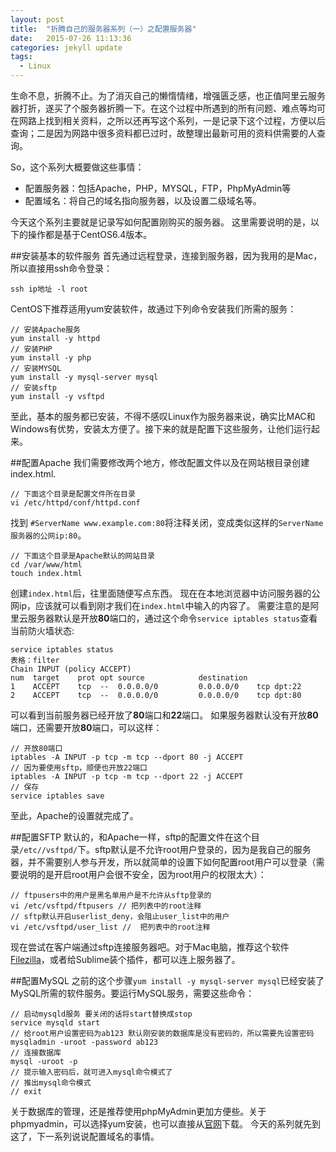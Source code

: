 ```yaml
---
layout: post
title:  "折腾自己的服务器系列（一）之配置服务器"
date:   2015-07-26 11:13:36
categories: jekyll update
tags:
  - Linux
---
```


生命不息，折腾不止。为了消灭自己的懒惰情绪，增强匮乏感，也正值阿里云服务器打折，遂买了个服务器折腾一下。在这个过程中所遇到的所有问题、难点等均可在网路上找到相关资料，之所以还再写这个系列，一是记录下这个过程，方便以后查询；二是因为网路中很多资料都已过时，故整理出最新可用的资料供需要的人查询。

So，这个系列大概要做这些事情：

- 配置服务器：包括Apache，PHP，MYSQL，FTP，PhpMyAdmin等
- 配置域名：将自己的域名指向服务器，以及设置二级域名等。

今天这个系列主要就是记录写如何配置刚购买的服务器。
这里需要说明的是，以下的操作都是基于CentOS6.4版本。

##安装基本的软件服务
首先通过远程登录，连接到服务器，因为我用的是Mac，所以直接用ssh命令登录：

	ssh ip地址 -l root 
	

CentOS下推荐适用yum安装软件，故通过下列命令安装我们所需的服务：
	
	// 安装Apache服务
	yum install -y httpd
	// 安装PHP
	yum install -y php
	// 安装MYSQL
	yum install -y mysql-server mysql
	// 安装sftp
	yum install -y vsftpd 
	
至此，基本的服务都已安装，不得不感叹Linux作为服务器来说，确实比MAC和Windows有优势，安装太方便了。接下来的就是配置下这些服务，让他们运行起来。

##配置Apache
我们需要修改两个地方，修改配置文件以及在网站根目录创建index.html.
	
	// 下面这个目录是配置文件所在目录
	vi /etc/httpd/conf/httpd.conf
找到 `#ServerName www.example.com:80`将注释关闭，变成类似这样的`ServerName 服务器的公网ip:80`。

	// 下面这个目录是Apache默认的网站目录
	cd /var/www/html
	touch index.html
	
创建`index.html`后，往里面随便写点东西。
现在在本地浏览器中访问服务器的公网ip，应该就可以看到刚才我们在`index.html`中输入的内容了。
需要注意的是阿里云服务器默认是开放**80**端口的，通过这个命令`service iptables status`查看当前防火墙状态:

	service iptables status
	表格：filter
	Chain INPUT (policy ACCEPT)
	num  target    prot opt source            destination         
	1    ACCEPT    tcp  --  0.0.0.0/0         0.0.0.0/0    tcp dpt:22 
	2    ACCEPT    tcp  --  0.0.0.0/0         0.0.0.0/0    tcp dpt:80
	
可以看到当前服务器已经开放了**80**端口和**22**端口。
如果服务器默认没有开放**80**端口，还需要开放**80**端口，可以这样：
	
	// 开放80端口 
	iptables -A INPUT -p tcp -m tcp --dport 80 -j ACCEPT
	// 因为要使用sftp，顺便也开放22端口
	iptables -A INPUT -p tcp -m tcp --dport 22 -j ACCEPT
	// 保存
	service iptables save

至此，Apache的设置就完成了。

##配置SFTP
默认的，和Apache一样，sftp的配置文件在这个目录`/etc//vsftpd/`下。sftp默认是不允许root用户登录的，因为是我自己的服务器，并不需要别人参与开发，所以就简单的设置下如何配置root用户可以登录（需要说明的是开启root用户会很不安全，因为root用户的权限太大）：

	// ftpusers中的用户是黑名单用户是不允许从sftp登录的 
	vi /etc/vsftpd/ftpusers // 把列表中的root注释
	// sftp默认开启userlist_deny，会阻止user_list中的用户
	vi /etc/vsftpd/user_list //  把列表中的root注释
	 
	
现在尝试在客户端通过sftp连接服务器吧。对于Mac电脑，推荐这个软件[Filezilla](https://filezilla-project.org/download.php?type=client)，或者给Sublime装个插件，都可以连上服务器了。

##配置MySQL
之前的这个步骤`yum install -y mysql-server mysql`已经安装了MySQL所需的软件服务。要运行MySQL服务，需要这些命令：
	
	// 启动mysqld服务 要关闭的话将start替换成stop
	service mysqld start
	// 给root用户设置密码为ab123 默认刚安装的数据库是没有密码的，所以需要先设置密码
	mysqladmin -uroot -password ab123
	// 连接数据库
	mysql -uroot -p
	// 提示输入密码后，就可进入mysql命令模式了
	// 推出mysql命令模式
	// exit
	
关于数据库的管理，还是推荐使用phpMyAdmin更加方便些。关于phpmyadmin，可以选择yum安装，也可以直接从[官网](http://www.phpmyadmin.net/downloads/)下载。
今天的系列就先到这了，下一系列说说配置域名的事情。







